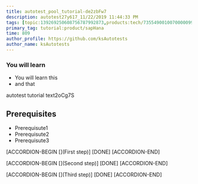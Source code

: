 ```yaml
---
title: autotest_pool_tutorial-de2zbFw7
description: autotest27y617_11/22/2019 11:44:33 PM
tags: [topic:139269250608756787992873,products:tech/73554900100700000996,tutorial:experience/advanced]
primary_tag: tutorial:product/sapHana
time: 809
author_profile: https://github.com/ksAutotests
author_name: ksAutotests
---
```

### You will learn
- You will learn this
- and that

autotest tutorial text2oCg7S

## Prerequisites
- Prerequisute1
- Prerequisute2
- Prerequisute3

[ACCORDION-BEGIN [](First step)]
[DONE]
[ACCORDION-END]

[ACCORDION-BEGIN [](Second step)]
[DONE]
[ACCORDION-END]

[ACCORDION-BEGIN [](Third step)]
[DONE]
[ACCORDION-END]

